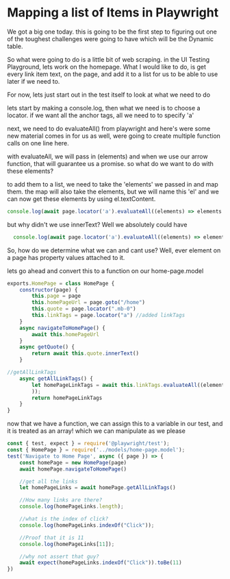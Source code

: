 # Mapping a list of Items in Playwright

We got a big one today. this is going to be the first step to figuring out one of the toughest challenges were going to have which will be the Dynamic table. 

So what were going to do is a little bit of web scraping. in the UI Testing Playground, lets work on the homepage. What I would like to do, is get every link item text, on the page, and add it to a list for us to be able to use later if we need to.

For now, lets just start out in the test itself to look at what we need to do 

lets start by making a console.log, then what we need is to choose a locator. if we want all the anchor tags, all we need to to specify 'a'

next, we need to do evaluateAll() from playwright and here's were some new material comes in for us as well, were going to create multiple function calls on one line here.

with evaluateAll, we will pass in (elements) and when we use our arrow function, that will guarantee us a promise. so what do we want to do with these elements?

to add them to a list, we need to take the 'elements' we passed in and map them. the map will also take the elements, but we will name this 'el' and we can now get these elements by using el.textContent.

```js
console.log(await page.locator('a').evaluateAll((elements) => elements.map((el) => el.textContent)));
```

but why didn't we use innerText? Well we absolutely could have

```js
  console.log(await page.locator('a').evaluateAll((elements) => elements.map((el) => el.innerText)));
```

So, how do we determine what we can and cant use? Well, ever element on a page has property values attached to it.

lets go ahead and convert this to a function on our home-page.model


```js
exports.HomePage = class HomePage {
    constructor(page) {
        this.page = page
        this.homePageUrl = page.goto("/home")
        this.quote = page.locator(".mb-0")
        this.linkTags = page.locator("a") //added linkTags
    }
    async navigateToHomePage() {
        await this.homePageUrl
    }
    async getQuote() {
        return await this.quote.innerText()
    }

//getAllLinkTags
    async getAllLinkTags() {
        let homePageLinkTags = await this.linkTags.evaluateAll((elements) => elements.map((el) => el.textContent.trim()
        ));
        return homePageLinkTags
    }
}
```

now that we have a function, we can assign this to a variable in our test, and it is treated as an array! which we can manipulate as we please

```js
const { test, expect } = require('@playwright/test'); 
const { HomePage } = require('../models/home-page.model'); 
test('Navigate to Home Page', async ({ page }) => { 
    const homePage = new HomePage(page) 
    await homePage.navigateToHomePage()

    //get all the links 
    let homePageLinks = await homePage.getAllLinkTags()

    //How many links are there? 
    console.log(homePageLinks.length);

    //what is the index of click? 
    console.log(homePageLinks.indexOf("Click"));

    //Proof that it is 11 
    console.log(homePageLinks[11]);

    //why not assert that guy? 
    await expect(homePageLinks.indexOf("Click")).toBe(11) 
})
```